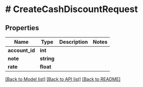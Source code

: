 # # CreateCashDiscountRequest

## Properties

Name | Type | Description | Notes
------------ | ------------- | ------------- | -------------
**account_id** | **int** |  |
**note** | **string** |  |
**rate** | **float** |  |

[[Back to Model list]](../../README.md#models) [[Back to API list]](../../README.md#endpoints) [[Back to README]](../../README.md)
